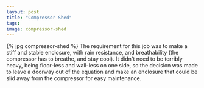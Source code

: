 ```yaml
---
layout: post
title: "Compressor Shed"
tags:
image: compressor-shed
---
```

{% jpg compressor-shed %} The requirement for this job was to make a stiff and stable enclosure, with rain resistance, and breathability (the compressor has to breathe, and stay cool). It didn't need to be terribly heavy, being floor-less and wall-less on one side, so the decision was made to leave a doorway out of the equation and make an enclosure that could be slid away from the compressor for easy maintenance.

